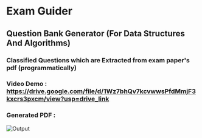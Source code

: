 # Exam Guider
## Question Bank Generator (For Data Structures And Algorithms)
### Classified Questions which are Extracted from exam paper's pdf (programmatically)
### Video Demo : https://drive.google.com/file/d/1Wz7bhQv7kcvwwsPfdMmjF3kxcrs3pxcm/view?usp=drive_link
### Generated PDF :
![Output](https://github.com/Aum-Kansara/Exam-Guider/assets/117375317/27fa205f-4fb4-419e-90ce-b8ac03c20e4a)
